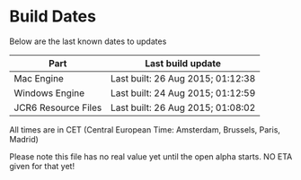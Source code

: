 # Build Dates

Below are the last known dates to updates

Part | Last build update
-----|-----
Mac Engine | Last built: 26 Aug 2015; 01:12:38
Windows Engine | Last built: 24 Aug 2015; 01:12:59
JCR6 Resource Files | Last built: 26 Aug 2015; 01:08:02
All times are in CET (Central European Time: Amsterdam, Brussels, Paris, Madrid)


Please note this file has no real value yet until the open alpha starts. NO ETA given for that yet!
